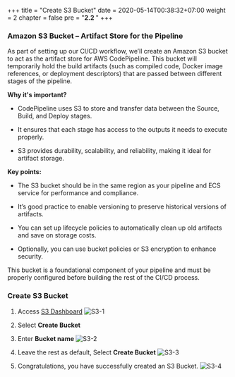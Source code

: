 +++
title = "Create S3 Bucket"
date = 2020-05-14T00:38:32+07:00
weight = 2
chapter = false
pre = "<b>2.2 </b>"
+++

### Amazon S3 Bucket – Artifact Store for the Pipeline

As part of setting up our CI/CD workflow, we’ll create an Amazon S3 bucket to act as the artifact store for AWS CodePipeline. This bucket will temporarily hold the build artifacts (such as compiled code, Docker image references, or deployment descriptors) that are passed between different stages of the pipeline.

**Why it's important?**

- CodePipeline uses S3 to store and transfer data between the Source, Build, and Deploy stages.

- It ensures that each stage has access to the outputs it needs to execute properly.

- S3 provides durability, scalability, and reliability, making it ideal for artifact storage.

**Key points:**

- The S3 bucket should be in the same region as your pipeline and ECS service for performance and compliance.

- It’s good practice to enable versioning to preserve historical versions of artifacts.

- You can set up lifecycle policies to automatically clean up old artifacts and save on storage costs.

- Optionally, you can use bucket policies or S3 encryption to enhance security.

This bucket is a foundational component of your pipeline and must be properly configured before building the rest of the CI/CD process.

### Create S3 Bucket

1. Access [S3 Dashboard](https://ap-southeast-1.console.aws.amazon.com/s3)
   ![S3-1](/images/2/2.2-1.png?width=90pc)

2. Select **Create Bucket**
3. Enter **Bucket name**
   ![S3-2](/images/2/2.2-2.png?width=90pc)

4. Leave the rest as default, Select **Create Bucket**
   ![S3-3](/images/2/2.2-3.png?width=90pc)

5. Congratulations, you have successfully created an S3 Bucket.
   ![S3-4](/images/2/2.2-4.png?width=90pc)
